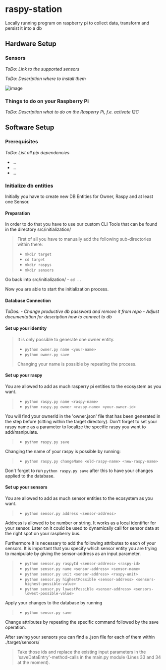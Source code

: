 # raspy-station
Locally running program on raspberry pi to collect data, transform and persist it into a db 

## Hardware Setup
### Sensors
*ToDo: Link to the supported sensors*

*ToDo: Description where to install them*

![image](https://github.com/timcmyk/raspy-station/assets/61316496/34e57a11-120f-4168-847e-c7d553893181)
### Things to do on your Raspberry Pi
*ToDo: Description what to do on the Rasperry Pi, f.e. activate I2C*
### 
## Software Setup 
### Prerequisites
*ToDo: List all pip dependencies*

- ...
- ...
- ...

### Initialize db entities
Initially you have to create new DB Entities for Owner, Raspy and at least one Sensor.

#### Preparation
In order to do that you have to use our custom CLI Tools that can be found in the directory src/initialization/

> First of all you have to manually add the following sub-directories within there:  
> - `mkdir target`
> - `cd target`
> - `mkdir raspys`
> - `mkdir sensors`

Go back into src/initialization/ - `cd ..`

Now you are able to start the initialization process.

#### Database Connection
*ToDos:* 
*- Change productive db password and remove it from repo*
*- Adjust documentation for description how to connect to db* 


#### Set up your identity
> It is only possible to generate one owner entity.
>
> - `python owner.py name <your-name>`
> - `python owner.py save`
>
> Changing your name is possible by repeating the process.

#### Set up your raspy
You are allowed to add as much rasperry pi entities to the ecosystem as you want.

> - `python raspy.py name <raspy-name>`
> - `python raspy.py owner <raspy-name> <your-owner-id>`

You will find your ownerId in the 'owner.json' file that has been generated in the step before (sitting within the target directory).
Don't forget to set your raspy name as a parameter to localize the specific raspy you want to add/manipulate.

> - `python raspy.py save`

Changing the name of your raspy is possible by running: 
> - `python raspy.py changeName <old-raspy-name> <new-raspy-name>`

Don't forget to run `python raspy.py save` after this to have your changes applied to the database. 

#### Set up your sensors
You are allowed to add as much sensor entities to the ecosystem as you want.

> - `python sensor.py address <sensor-address>`

Address is allowed to be number or string. 
It works as a local identifier for your sensor. Later on it could be used to dynamically call for sensor data at the right spot on your raspberry bus.   

Furthermore it is necessary to add the following attributes to each of your sensors. 
It is important that you specify which sensor entity you are trying to manipulate by giving the sensor-address as an input parameter.
> - `python sensor.py raspyId <sensor-address> <raspy-id>`
> - `python sensor.py name <sensor-address> <sensor-name>`
> - `python sensor.py unit <sensor-address> <raspy-unit>`
> - `python sensor.py highestPossible <sensor-address> <sensors-highest-possible-value>`
> - `python sensor.py lowestPossible <sensor-address> <sensors-lowest-possible-value>`

Apply your changes to the database by running
> - `python sensor.py save`

Change attributes by repeating the specific command followed by the save operation.

After saving your sensors you can find a .json file for each of them within ./target/sensors/

> Take those ids and replace the existing input parameters in the 'saveDataEntry'-method-calls in the main.py module (Lines 33 and 34 at the moment). 
